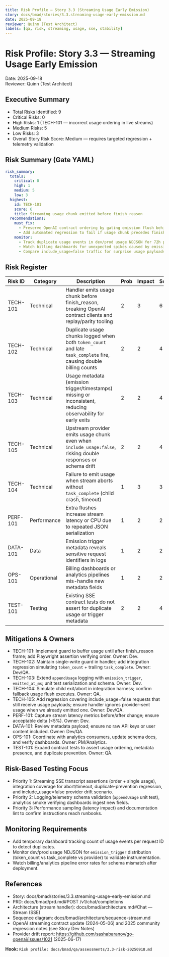 ```yaml
---
title: Risk Profile — Story 3.3 (Streaming Usage Early Emission)
story: docs/bmad/stories/3.3.streaming-usage-early-emission.md
date: 2025-09-18
reviewer: Quinn (Test Architect)
labels: [qa, risk, streaming, usage, sse, stability]
---
```


# Risk Profile: Story 3.3 — Streaming Usage Early Emission

Date: 2025-09-18  
Reviewer: Quinn (Test Architect)

## Executive Summary

- Total Risks Identified: 9
- Critical Risks: 0
- High Risks: 1 (TECH-101 — incorrect usage ordering in live streams)
- Medium Risks: 5
- Low Risks: 3
- Overall Story Risk Score: Medium — requires targeted regression + telemetry validation

## Risk Summary (Gate YAML)

```yaml
risk_summary:
  totals:
    critical: 0
    high: 1
    medium: 5
    low: 3
  highest:
    id: TECH-101
    score: 6
    title: Streaming usage chunk emitted before finish_reason
  recommendations:
    must_fix:
      - Preserve OpenAI contract ordering by gating emission flush behind finish_reason frame when `token_count` fires
      - Add automated regression to fail if usage chunk precedes finish_reason in SSE transcript
    monitor:
      - Track duplicate usage events in dev/prod usage NDJSON for 72h post deploy
      - Watch billing dashboards for unexpected spikes caused by emission trigger tagging
      - Compare include_usage=false traffic for surprise usage payloads and ensure handler deduplicates
```

## Risk Register

| Risk ID  | Category    | Description                                                                                                        | Prob | Impact | Score | Priority |
| -------- | ----------- | ------------------------------------------------------------------------------------------------------------------ | ---- | ------ | ----- | -------- |
| TECH-101 | Technical   | Handler emits usage chunk before finish_reason, breaking OpenAI contract clients and replay/parity tooling         | 2    | 3      | 6     | High     |
| TECH-102 | Technical   | Duplicate usage chunks logged when both `token_count` and late `task_complete` fire, causing double billing counts | 2    | 2      | 4     | Medium   |
| TECH-103 | Technical   | Usage metadata (emission trigger/timestamps) missing or inconsistent, reducing observability for early exits       | 2    | 2      | 4     | Medium   |
| TECH-105 | Technical   | Upstream provider emits usage chunk even when `include_usage:false`, risking double responses or schema drift      | 2    | 2      | 4     | Medium   |
| TECH-104 | Technical   | Failure to emit usage when stream aborts without `task_complete` (child crash, timeout)                            | 1    | 3      | 3     | Medium   |
| PERF-101 | Performance | Extra flushes increase stream latency or CPU due to repeated JSON serialization                                    | 1    | 2      | 2     | Low      |
| DATA-101 | Data        | Emission trigger metadata reveals sensitive request identifiers in logs                                            | 1    | 2      | 2     | Low      |
| OPS-101  | Operational | Billing dashboards or analytics pipelines mis-handle new metadata fields                                           | 1    | 2      | 2     | Low      |
| TEST-101 | Testing     | Existing SSE contract tests do not assert for duplicate usage or trigger metadata                                  | 2    | 2      | 4     | Medium   |

## Mitigations & Owners

- TECH-101: Implement guard to buffer usage until after finish_reason frame; add Playwright assertion verifying order. Owner: Dev.
- TECH-102: Maintain single-write guard in handler; add integration regression simulating `token_count` + trailing `task_complete`. Owner: Dev/QA.
- TECH-103: Extend `appendUsage` logging with `emission_trigger`, `emitted_at_ms`; unit test serialization and schema. Owner: Dev.
- TECH-104: Simulate child exit/abort in integration harness; confirm fallback usage flush executes. Owner: QA.
- TECH-105: Add regression covering include_usage=false requests that still receive usage payloads; ensure handler ignores provider-sent usage when we already emitted one. Owner: Dev/QA.
- PERF-101: Capture stream latency metrics before/after change; ensure acceptable delta (<5%). Owner: Dev.
- DATA-101: Review metadata payload; ensure no raw API keys or user content included. Owner: Dev/QA.
- OPS-101: Coordinate with analytics consumers, update schema docs, and verify dashboards. Owner: PM/Analytics.
- TEST-101: Expand contract tests to assert usage ordering, metadata presence, and duplicate prevention. Owner: QA.

## Risk-Based Testing Focus

- Priority 1: Streaming SSE transcript assertions (order + single usage), integration coverage for abort/timeout, duplicate-prevention regression, and include_usage=false provider drift scenario.
- Priority 2: Logging/telemetry schema validation (`appendUsage` unit test), analytics smoke verifying dashboards ingest new fields.
- Priority 3: Performance sampling (latency impact) and documentation lint to confirm instructions reach runbooks.

## Monitoring Requirements

- Add temporary dashboard tracking count of usage events per request ID to detect duplicates.
- Monitor dev/prod usage NDJSON for `emission_trigger` distribution (token_count vs task_complete vs provider) to validate instrumentation.
- Watch billing/analytics pipeline error rates for schema mismatch after deployment.

## References

- Story: docs/bmad/stories/3.3.streaming-usage-early-emission.md
- PRD: docs/bmad/prd.md#POST /v1/chat/completions
- Architecture (stream handler): docs/bmad/architecture.md#Chat — Stream (SSE)
- Sequence diagram: docs/bmad/architecture/sequence-stream.md
- OpenAI streaming contract update (2024-05-06) and 2025 community regression notes (see Story Dev Notes)
- Provider drift report: https://github.com/sashabaranov/go-openai/issues/1021 (2025-06-17)

**Hook:** `Risk profile: docs/bmad/qa/assessments/3.3-risk-20250918.md`
